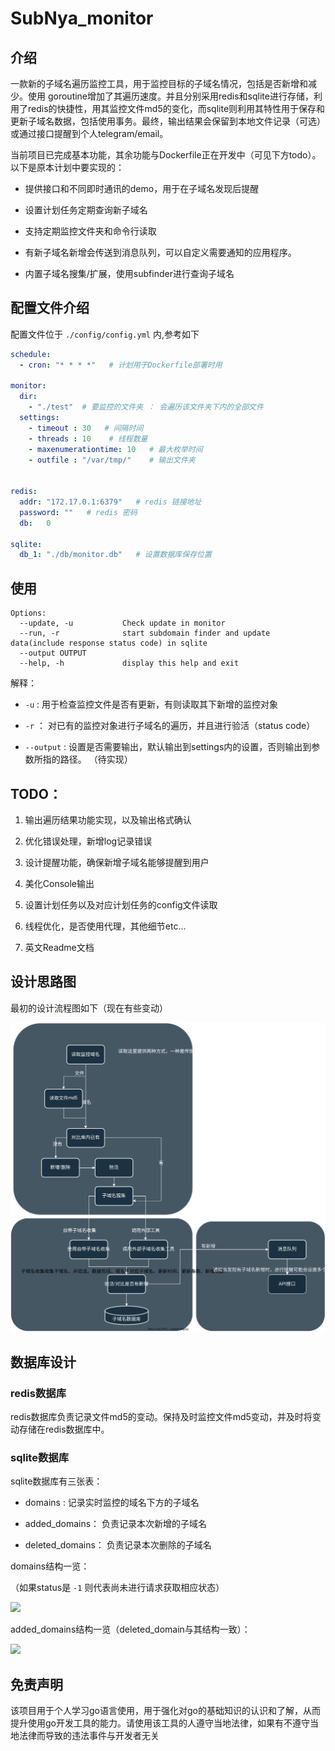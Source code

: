 # SubNya_monitor



## 介绍

一款新的子域名遍历监控工具，用于监控目标的子域名情况，包括是否新增和减少。使用 goroutine增加了其遍历速度。并且分别采用redis和sqlite进行存储，利用了redis的快捷性，用其监控文件md5的变化，而sqlite则利用其特性用于保存和更新子域名数据，包括使用事务。最终，输出结果会保留到本地文件记录（可选）或通过接口提醒到个人telegram/email。



当前项目已完成基本功能，其余功能与Dockerfile正在开发中（可见下方todo）。以下是原本计划中要实现的：

- 提供接口和不同即时通讯的demo，用于在子域名发现后提醒

- 设置计划任务定期查询新子域名

- 支持定期监控文件夹和命令行读取

- 有新子域名新增会传送到消息队列，可以自定义需要通知的应用程序。

- 内置子域名搜集/扩展，使用subfinder进行查询子域名



## 配置文件介绍

配置文件位于 `./config/config.yml` 内,参考如下

```yml
schedule:
  - cron: "* * * *"   # 计划用于Dockerfile部署时用

monitor:
  dir: 
    - "./test"  # 要监控的文件夹 ： 会遍历该文件夹下内的全部文件
  settings:
    - timeout : 30   # 间隔时间
    - threads : 10    # 线程数量
    - maxenumerationtime: 10   # 最大枚举时间
    - outfile : "/var/tmp/"    # 输出文件夹
  
  
redis:
  addr: "172.17.0.1:6379"   # redis 链接地址
  password: ""   # redis 密码
  db:   0 

sqlite:
  db_1: "./db/monitor.db"   # 设置数据库保存位置
```



## 使用

```
Options:
  --update, -u           Check update in monitor
  --run, -r              start subdomain finder and update data(include response status code) in sqlite
  --output OUTPUT
  --help, -h             display this help and exit
```

解释：

- `-u` : 用于检查监控文件是否有更新，有则读取其下新增的监控对象

- `-r` ： 对已有的监控对象进行子域名的遍历，并且进行验活（status code）

- `--output` : 设置是否需要输出，默认输出到settings内的设置，否则输出到参数所指的路径。 （待实现）





## TODO：

1. 输出遍历结果功能实现，以及输出格式确认

2. 优化错误处理，新增log记录错误

3. 设计提醒功能，确保新增子域名能够提醒到用户

4. 美化Console输出

5. 设置计划任务以及对应计划任务的config文件读取

6. 线程优化，是否使用代理，其他细节etc...

7. 英文Readme文档





## 设计思路图

最初的设计流程图如下（现在有些变动）

![](assets/90c0bb232050bd82675fb499b2616e333570c168.svg)

## 数据库设计

### redis数据库

redis数据库负责记录文件md5的变动。保持及时监控文件md5变动，并及时将变动存储在redis数据库中。

### sqlite数据库

sqlite数据库有三张表：

- domains : 记录实时监控的域名下方的子域名

- added_domains： 负责记录本次新增的子域名

- deleted_domains： 负责记录本次删除的子域名

domains结构一览：

（如果status是 `-1` 则代表尚未进行请求获取相应状态）

![](https://i.imgur.com/og6M2ug.png)

added_domains结构一览（deleted_domain与其结构一致）：

![](https://i.imgur.com/cXV1qgv.png)

## 免责声明

该项目用于个人学习go语言使用，用于强化对go的基础知识的认识和了解，从而提升使用go开发工具的能力。请使用该工具的人遵守当地法律，如果有不遵守当地法律而导致的违法事件与开发者无关
